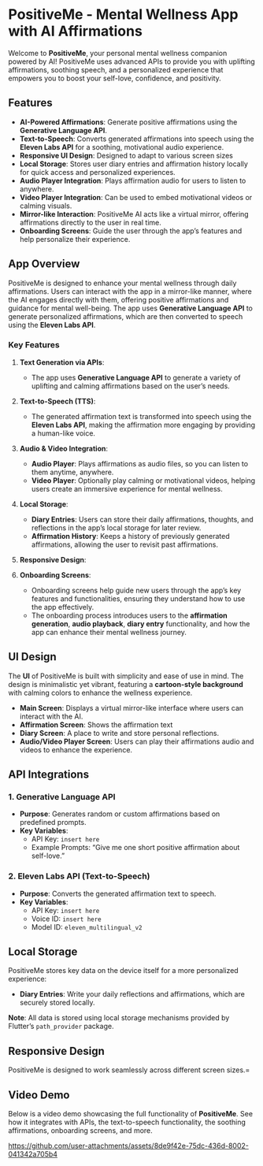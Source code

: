 # PositiveMe - Mental Wellness App with AI Affirmations

Welcome to **PositiveMe**, your personal mental wellness companion powered by AI! PositiveMe uses advanced APIs to provide you with uplifting affirmations, soothing speech, and a personalized experience that empowers you to boost your self-love, confidence, and positivity.

## Features

- **AI-Powered Affirmations**: Generate positive affirmations using the **Generative Language API**.
- **Text-to-Speech**: Converts generated affirmations into speech using the **Eleven Labs API** for a soothing, motivational audio experience.
- **Responsive UI Design**: Designed to adapt to various screen sizes
- **Local Storage**: Stores user diary entries and affirmation history locally for quick access and personalized experiences.
- **Audio Player Integration**: Plays affirmation audio for users to listen to anywhere.
- **Video Player Integration**: Can be used to embed motivational videos or calming visuals.
- **Mirror-like Interaction**: PositiveMe AI acts like a virtual mirror, offering affirmations directly to the user in real time.
- **Onboarding Screens**: Guide the user through the app’s features and help personalize their experience.

## App Overview

PositiveMe is designed to enhance your mental wellness through daily affirmations. Users can interact with the app in a mirror-like manner, where the AI engages directly with them, offering positive affirmations and guidance for mental well-being. The app uses **Generative Language API** to generate personalized affirmations, which are then converted to speech using the **Eleven Labs API**.

### Key Features

1. **Text Generation via APIs**: 
   - The app uses **Generative Language API** to generate a variety of uplifting and calming affirmations based on the user’s needs.
   
2. **Text-to-Speech (TTS)**:
   - The generated affirmation text is transformed into speech using the **Eleven Labs API**, making the affirmation more engaging by providing a human-like voice.

3. **Audio & Video Integration**:
   - **Audio Player**: Plays affirmations as audio files, so you can listen to them anytime, anywhere.
   - **Video Player**: Optionally play calming or motivational videos, helping users create an immersive experience for mental wellness.

4. **Local Storage**:
   - **Diary Entries**: Users can store their daily affirmations, thoughts, and reflections in the app’s local storage for later review.
   - **Affirmation History**: Keeps a history of previously generated affirmations, allowing the user to revisit past affirmations.

5. **Responsive Design**:

6. **Onboarding Screens**:
   - Onboarding screens help guide new users through the app’s key features and functionalities, ensuring they understand how to use the app effectively.
   - The onboarding process introduces users to the **affirmation generation**, **audio playback**, **diary entry** functionality, and how the app can enhance their mental wellness journey.

## UI Design

The **UI** of PositiveMe is built with simplicity and ease of use in mind. The design is minimalistic yet vibrant, featuring a **cartoon-style background** with calming colors to enhance the wellness experience.

- **Main Screen**: Displays a virtual mirror-like interface where users can interact with the AI.
- **Affirmation Screen**: Shows the affirmation text
- **Diary Screen**: A place to write and store personal reflections.
- **Audio/Video Player Screen**: Users can play their affirmations audio and videos to enhance the experience.

## API Integrations

### 1. **Generative Language API**
- **Purpose**: Generates random or custom affirmations based on predefined prompts.
- **Key Variables**:
  - API Key: `insert here`
  - Example Prompts: “Give me one short positive affirmation about self-love.”

### 2. **Eleven Labs API (Text-to-Speech)**
- **Purpose**: Converts the generated affirmation text to speech.
- **Key Variables**:
  - API Key: `insert here`
  - Voice ID: `insert here`
  - Model ID: `eleven_multilingual_v2`

## Local Storage

PositiveMe stores key data on the device itself for a more personalized experience:
- **Diary Entries**: Write your daily reflections and affirmations, which are securely stored locally.
  
**Note**: All data is stored using local storage mechanisms provided by Flutter’s `path_provider` package.

## Responsive Design

PositiveMe is designed to work seamlessly across different screen sizes.=



## Video Demo

Below is a video demo showcasing the full functionality of **PositiveMe**. See how it integrates with APIs, the text-to-speech functionality, the soothing affirmations, onboarding screens, and more.





https://github.com/user-attachments/assets/8de9f42e-75dc-436d-8002-041342a705b4




